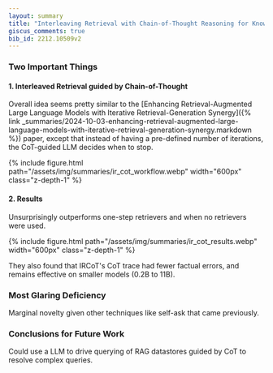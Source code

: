 ```yaml
---
layout: summary
title: "Interleaving Retrieval with Chain-of-Thought Reasoning for Knowledge-Intensive Multi-Step Questions"
giscus_comments: true
bib_id: 2212.10509v2
---
```


### Two Important Things

#### 1. Interleaved Retrieval guided by Chain-of-Thought

Overall idea seems pretty similar to the 
[Enhancing Retrieval-Augmented Large Language Models with Iterative Retrieval-Generation Synergy]({% link _summaries/2024-10-03-enhancing-retrieval-augmented-large-language-models-with-iterative-retrieval-generation-synergy.markdown %})
paper, except that instead of having a pre-defined number of iterations, the CoT-guided LLM decides when to stop.

{% include figure.html
    path="/assets/img/summaries/ir_cot_workflow.webp"
    width="600px"
    class="z-depth-1"
%}

#### 2. Results

Unsurprisingly outperforms one-step retrievers and when
no retrievers were used.

{% include figure.html
    path="/assets/img/summaries/ir_cot_results.webp"
    width="600px"
    class="z-depth-1"
%}

They also found that IRCoT's CoT trace had fewer factual errors, and remains
effective on smaller models (0.2B to 11B).

### Most Glaring Deficiency

Marginal novelty given other techniques like self-ask that came previously.

### Conclusions for Future Work

Could use a LLM to drive querying of RAG datastores guided by CoT to resolve
complex queries.